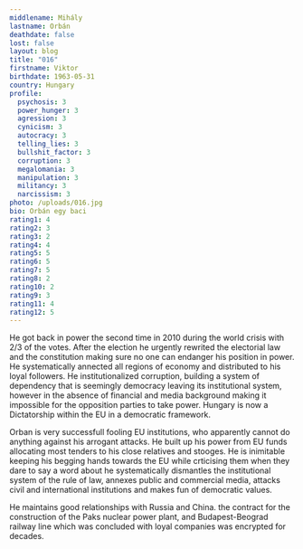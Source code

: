 ```yaml
---
middlename: Mihály
lastname: Orbán
deathdate: false
lost: false
layout: blog
title: "016"
firstname: Viktor
birthdate: 1963-05-31
country: Hungary
profile:
  psychosis: 3
  power_hunger: 3
  agression: 3
  cynicism: 3
  autocracy: 3
  telling_lies: 3
  bullshit_factor: 3
  corruption: 3
  megalomania: 3
  manipulation: 3
  militancy: 3
  narcissism: 3
photo: /uploads/016.jpg
bio: Orbán egy baci
rating1: 4
rating2: 3
rating3: 2
rating4: 4
rating5: 5
rating6: 5
rating7: 5
rating8: 2
rating10: 2
rating9: 3
rating11: 4
rating12: 5
---
```

He got back in power the second time in 2010 during the world crisis with 2/3 of the votes. After the election he urgently rewrited the electorial law and the constitution making sure no one can endanger his position in power. He systematically annected all regions of economy and distributed to his loyal followers. He institutionalized corruption, building a system of dependency that is seemingly democracy leaving its institutional system, however in the absence of financial and media background making it impossible for the opposition parties to take power. Hungary is now a Dictatorship within the EU in a democratic framework. 

Orban is very successfull fooling EU institutions, who apparently cannot do anything against his arrogant attacks. He built up his power from EU funds allocating most tenders to his close relatives and stooges. He is inimitable keeping his begging hands towards the EU while crticising them when they dare to say a word about he systematically dismantles the institutional system of the rule of law, annexes public and commercial media, attacks civil and international institutions and makes fun of democratic values.

He maintains good relationships with Russia and China. the contract for the construction of the Paks nuclear power plant, and Budapest-Beograd railway line which was concluded with loyal companies was encrypted for decades.